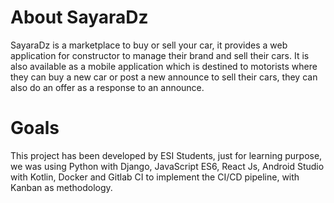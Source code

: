 # About SayaraDz
SayaraDz is a marketplace to buy or sell your car, it provides a web application for constructor to manage their brand 
and sell their cars. It is also available as a mobile application which is destined to motorists where they can buy a 
new car or post a new announce to sell their cars, they can also do an offer as a response to an announce.

# Goals
This project has been developed by ESI Students, just for learning purpose, we was using Python with Django, JavaScript 
ES6, React Js, Android Studio with Kotlin, Docker and Gitlab CI to implement the CI/CD pipeline, 
with Kanban as methodology.
